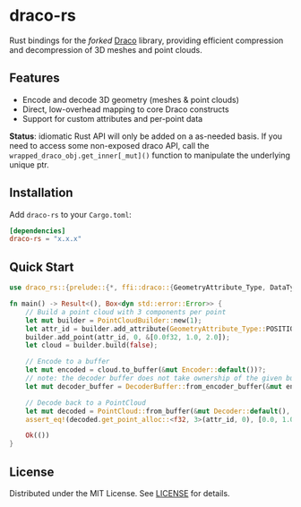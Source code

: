 # draco-rs

Rust bindings for the *forked* [Draco](https://github.com/soraxas/draco) library, providing efficient compression and decompression of 3D meshes and point clouds.

## Features

- Encode and decode 3D geometry (meshes & point clouds)
- Direct, low-overhead mapping to core Draco constructs
- Support for custom attributes and per-point data

**Status**: idiomatic Rust API will only be added on a as-needed basis. If you need to access some non-exposed draco API, call the `wrapped_draco_obj.get_inner[_mut]()` function to manipulate the underlying unique ptr.

## Installation

Add `draco-rs` to your `Cargo.toml`:

```toml
[dependencies]
draco-rs = "x.x.x"
```

## Quick Start

```rust
use draco_rs::{prelude::{*, ffi::draco::{GeometryAttribute_Type, DataType}}, pointcloud::*};

fn main() -> Result<(), Box<dyn std::error::Error>> {
    // Build a point cloud with 3 components per point
    let mut builder = PointCloudBuilder::new(1);
    let attr_id = builder.add_attribute(GeometryAttribute_Type::POSITION, 3, DataType::DT_FLOAT64);
    builder.add_point(attr_id, 0, &[0.0f32, 1.0, 2.0]);
    let cloud = builder.build(false);

    // Encode to a buffer
    let mut encoded = cloud.to_buffer(&mut Encoder::default())?;
    // note: the decoder buffer does not take ownership of the given buffer, so the buffer must be valid for the lifetime of the decode process.
    let mut decoder_buffer = DecoderBuffer::from_encoder_buffer(&mut encoded);

    // Decode back to a PointCloud
    let mut decoded = PointCloud::from_buffer(&mut Decoder::default(), &mut decoder_buffer)?;
    assert_eq!(decoded.get_point_alloc::<f32, 3>(attr_id, 0), [0.0, 1.0, 2.0]);

    Ok(())
}
```

## License

Distributed under the MIT License. See [LICENSE](LICENSE) for details.

[autocxx]: https://github.com/google/autocxx
